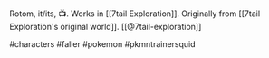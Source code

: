 Rotom, it/its, 📺. Works in [[7tail Exploration]]. Originally from [[7tail Exploration's original world]]. [[@7tail-exploration]]

#characters #faller #pokemon #pkmntrainersquid 